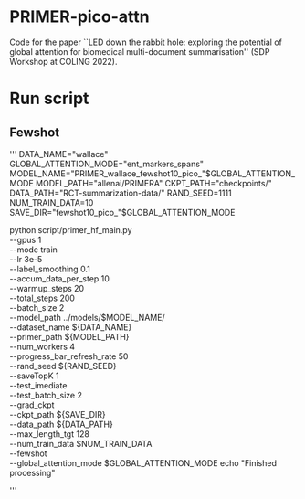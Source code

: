 # PRIMER-pico-attn
Code for the paper ``LED down the rabbit hole: exploring the potential of global attention for biomedical multi-document summarisation'' (SDP Workshop at COLING 2022).



# Run script
## Fewshot
'''
DATA_NAME="wallace"
GLOBAL_ATTENTION_MODE="ent_markers_spans"
MODEL_NAME="PRIMER_wallace_fewshot10_pico_"$GLOBAL_ATTENTION_MODE
MODEL_PATH="allenai/PRIMERA"
CKPT_PATH="checkpoints/"
DATA_PATH="RCT-summarization-data/"
RAND_SEED=1111
NUM_TRAIN_DATA=10
SAVE_DIR="fewshot10_pico_"$GLOBAL_ATTENTION_MODE

python script/primer_hf_main.py  \
                --gpus 1 \
                --mode train \
                --lr 3e-5 \
                --label_smoothing 0.1 \
                --accum_data_per_step 10 \
                --warmup_steps 20 \
                --total_steps 200 \
                --batch_size 2 \
                --model_path ../models/$MODEL_NAME/  \
                --dataset_name ${DATA_NAME} \
                --primer_path ${MODEL_PATH} \
                --num_workers 4 \
                --progress_bar_refresh_rate 50 \
                --rand_seed ${RAND_SEED} \
                --saveTopK 1 \
                --test_imediate \
                --test_batch_size 2 \
                --grad_ckpt \
                --ckpt_path ${SAVE_DIR} \
                --data_path ${DATA_PATH} \
		--max_length_tgt 128 \
		--num_train_data $NUM_TRAIN_DATA \
		--fewshot \
                --global_attention_mode $GLOBAL_ATTENTION_MODE
echo "Finished processing"

'''